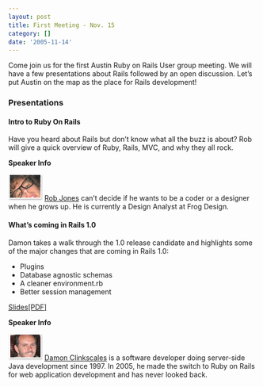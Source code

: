 ```yaml
---
layout: post
title: First Meeting - Nov. 15
category: []
date: '2005-11-14'
---
```

Come join us for the first Austin Ruby on Rails User group meeting. We will have a few presentations about Rails followed by an open discussion. Let’s put Austin on the map as the place for Rails development!

### Presentations

#### Intro to Ruby On Rails

Have you heard about Rails but don’t know what all the buzz is about? Rob will give a quick overview of Ruby, Rails, MVC, and why they all rock.

**Speaker Info**

![](/files/rob.jpg) [Rob Jones](http://www.nonewmessages.com) can’t decide if he wants to be a coder or a designer when he grows up. He is currently a Design Analyst at Frog Design.

  
  

#### What’s coming in Rails 1.0

Damon takes a walk through the 1.0 release candidate and highlights some of the major changes that are coming in Rails 1.0:

- Plugins
- Database agnostic schemas
- A cleaner environment.rb
- Better session management
 
 

[Slides[PDF]](https://github.com/austinonrails/Meetings/raw/master/2005/2005-11-Rails1.0.pdf)

**Speaker Info**

![](/files/damon.jpg) [Damon Clinkscales](http://www.damonclinkscales.com) is a software developer doing server-side Java development since 1997. In 2005, he made the switch to Ruby on Rails for web application development and has never looked back.

